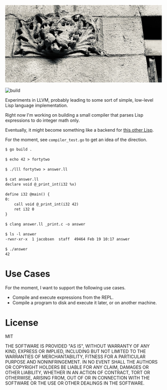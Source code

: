 
<img src="/lll.jpg" width="800">

![build](https://github.com/eigenhombre/lll/actions/workflows/build.yml/badge.svg)

Experiments in LLVM, probably leading to some sort of simple,
low-level Lisp language implementation.

Right now I'm working on building a small compiler that parses
Lisp expressions to do integer math only.

Eventually, it might become something like a backend for [this other
Lisp](https://github.com/eigenhombre/l1/).

For the moment, see `compiler_test.go` to get an idea of the direction.

<!-- The following examples are autogenerated, do not change by hand! -->
<!-- BEGIN EXAMPLES -->

    
    $ go build .
    
    $ echo 42 > fortytwo
    
    $ ./lll fortytwo > answer.ll
    
    $ cat answer.ll
    declare void @_print_int(i32 %x)
    
    define i32 @main() {
    0:
    	call void @_print_int(i32 42)
    	ret i32 0
    }
    
    $ clang answer.ll _print.c -o answer
    
    $ ls -l answer
    -rwxr-xr-x  1 jacobsen  staff  49464 Feb 19 10:17 answer
    
    $ ./answer
    42
    
    
    
<!-- END EXAMPLES -->

# Use Cases

For the moment, I want to support the following use cases.

- Compile and execute expressions from the REPL.
- Compile a program to disk and execute it later, or on another machine.

# License

MIT

THE SOFTWARE IS PROVIDED "AS IS", WITHOUT WARRANTY OF ANY KIND, EXPRESS OR
IMPLIED, INCLUDING BUT NOT LIMITED TO THE WARRANTIES OF MERCHANTABILITY,
FITNESS FOR A PARTICULAR PURPOSE AND NONINFRINGEMENT. IN NO EVENT SHALL THE
AUTHORS OR COPYRIGHT HOLDERS BE LIABLE FOR ANY CLAIM, DAMAGES OR OTHER
LIABILITY, WHETHER IN AN ACTION OF CONTRACT, TORT OR OTHERWISE, ARISING FROM,
OUT OF OR IN CONNECTION WITH THE SOFTWARE OR THE USE OR OTHER DEALINGS IN THE
SOFTWARE.
